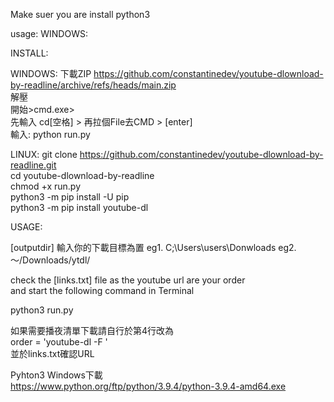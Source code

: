 Make suer you are install python3

usage:
WINDOWS:

INSTALL:

WINDOWS:
下載ZIP https://github.com/constantinedev/youtube-dlownload-by-readline/archive/refs/heads/main.zip <br>
解壓<br>
開始>cmd.exe><br>
先輸入 cd[空格] > 再拉個File去CMD > [enter]<br>
輸入: python run.py<br>

LINUX:
git clone https://github.com/constantinedev/youtube-dlownload-by-readline.git<br>
cd youtube-dlownload-by-readline<br>
chmod +x run.py<br>
python3 -m pip install -U pip<br>
python3 -m pip install youtube-dl<br>

USAGE:

[outputdir] 輸入你的下載目標為置  eg1. C;\Users\users\Donwloads eg2. ～/Downloads/ytdl/

check the [links.txt] file as the youtube url are your order<br>
and start the following command in Terminal<br>

python3 run.py

如果需要播夜清單下載請自行於第4行改為<br>
order = 'youtube-dl -F '<br>
並於links.txt確認URL<br>

Pyhton3 Windows下載<br>
https://www.python.org/ftp/python/3.9.4/python-3.9.4-amd64.exe
